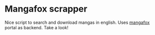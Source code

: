 Mangafox scrapper
=================

Nice script to search and download mangas in english.
Uses [mangafox](http://www.mangafox.com) portal as backend. Take a look!